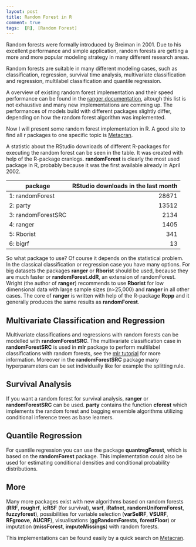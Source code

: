 ```yaml
---
layout: post
title: Random Forest in R
comment: true
tags:  [R], [Random Forest]
---
```


Random forests were formally introduced by Breiman in 2001. Due to his excellent performance and simple application, 
random forests are getting a more and more popular modeling strategy in many different research areas. 

Random forests are suitable in many different modeling cases, such as classification, regression, survival time analysis, 
multivariate classification and regression, multilabel classification and quantile regression. 

A overview of existing random forest implementation and their speed performance can be found in 
the [ranger documentation](http://arxiv.org/pdf/1508.04409v1.pdf), altough this list is not exhaustive and many new implementations are comming up. 
The performances of models build with different packages slightly differ, depending on how the random forest algorithm was 
implemented. 

Now I will present some random forest implementation in R. A good site to find all r packages to one specific topic is 
[Metacran](http://www.r-pkg.org/).

<!--excerpt-->

A statistic about the RStudio downloads of different R-packages for executing the random forest 
can be seen in the table. It was created with help of the R-package cranlogs.
**randomForest** is clearly the most used package in R, probably because it was the first available already in April 2002. 
 
 **package**              |  **RStudio downloads in the last month**
 -------------        |  -------------:
1:   randomForest     | 28671
2:       party        | 13512
3:  randomForestSRC   | 2134
4:        ranger      | 1405
5:      Rborist       | 341
6:          bigrf     |   13

So what package to use? Of course it depends on the statistical problem.  
In the classical classification or regression case you have many options. For big datasets the packages 
**ranger** or **Rborist** should be used, because they are much faster or **randomForest.ddR**, an extension of 
randomForest. Wright (the author of **ranger**) recommends to use **Rborist** for 
low dimensional data with large sample sizes (n>25,000) and **ranger** in all other cases. 
The core of **ranger** is written with help of the R-package **Rcpp** and it generally produces the same results as **randomForest**. 

## Multivariate Classification and Regression

Multivariate classifications and regressions with random forests can be modelled with **randomForestSRC**. 
The multivariate classification case in **randomForestSRC** is used in **mlr** package to perform multilabel classifications with random forests, see the [mlr tutorial](http://mlr-org.github.io/mlr-tutorial/devel/html/multilabel/index.html) for more information. 
Moreover in the **randomForestSRC** package many hyperparameters can be set individually like for example the splitting 
rule. 

## Survival Analysis

If you want a random forest for survival analysis, **ranger** or **randomForestSRC** can be used.
**party** contains the function **cforest** which implements the random forest and bagging ensemble algorithms utilizing 
conditional inference trees as base learners. 

## Quantile Regression

For quantile regression you can use the package **quantregForest**, which is 
based on the **randomForest** package. This implementation could also be used for estimating conditional 
densities and conditional probability distributions. 

## More

Many more packages exist with new algorithms based on random forests (**RRF**, **roughrf**, **icRSF** (for survival), **wsrf**, **iRafnet**, **randomUniformForest**, **fuzzyforest**), possibilities for variable selection (**varSelRF**, **VSURF**, **RFgroove**, **AUCRF**), visualisations (**ggRandomForests**, **forestFloor**) or imputation (**missForest**, **imputeMissings**) with random forests. 

This implementations can be found easily by a quick search on [Metacran](http://www.r-pkg.org/search.html?q=random%20forest&page=1).
